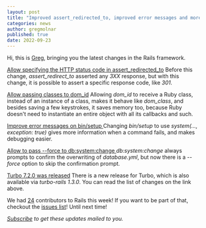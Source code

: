 ```yaml
---
layout: post
title: "Improved assert_redirected_to, improved error messages and more!"
categories: news
author: gregmolnar
published: true
date: 2022-09-23
---
```


Hi, this is [Greg](https://twitter.com/gregmolnar), bringing you the latest changes in the Rails framework.

[Allow specifying the HTTP status code in assert\_redirected\_to](https://github.com/rails/rails/pull/46057)
Before this change, _assert\_redirect\_to_ asserted any _3XX_ response, but with this change, it is possible to assert a specific response code, like _301_.

[Allow passing classes to dom\_id](https://github.com/rails/rails/pull/46068)
Allowing _dom\_id_ to receive a Ruby class, instead of an instance of a class, makes it behave like _dom\_class_, and besides saving a few keystrokes, it saves memory too, because Ruby doesn't need to instantiate an entire object with all its callbacks and such.

 [Improve error messages on bin/setup
](https://github.com/rails/rails/pull/46064)Changing _bin/setup_ to use _system(..., exception: true)_ gives more information when a command fails, and makes debugging easier.

[Allow to pass --force to db:system:change
](https://github.com/rails/rails/pull/46086)_db:system:change_ always prompts to confirm the overwriting of _database.yml_, but now there is a _--force_ option to skip the confirmation prompt.

[Turbo 7.2.0 was released](https://github.com/hotwired/turbo/releases/tag/v7.2.0)
There is a new release for Turbo, which is also available via _turbo-rails 1.3.0_. You can read the list of changes on the link above.

We had [24](https://contributors.rubyonrails.org/contributors/in-time-window/20220917-20220923) contributors to Rails this week! If you want to be part of that, checkout the [issues list](https://github.com/rails/rails/issues)!
Until next time!&nbsp;

<p><i><a href="https://world.hey.com/this.week.in.rails">Subscribe</a> to get these updates mailed to you.</i></p>
